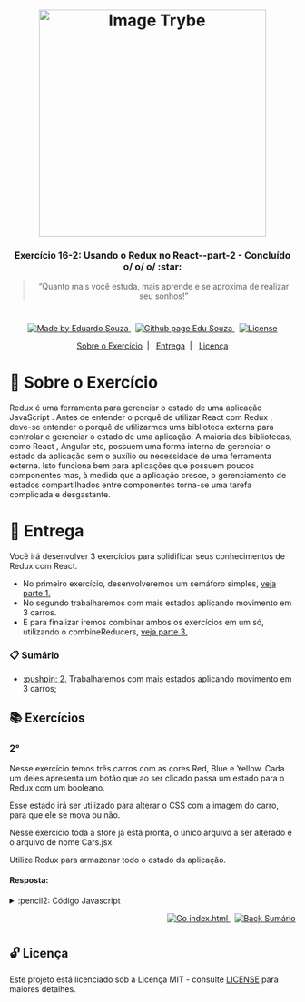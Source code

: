 <h1 align="center">
    <img alt="Image Trybe" src="https://i.ibb.co/d4W2x4g/trybe.png" width="400px" />
</h1>

<h3 align="center">
  Exercício 16-2: Usando o Redux no React--part-2 - Concluído o/ o/ o/ :star:
</h3>

<blockquote align="center">“Quanto mais você estuda, mais aprende e se aproxima de realizar seu sonhos!”</blockquote>

<h1></h1>

<p align="center">

  <a href="https://www.linkedin.com/in/eduardosouzaprogrammer/">
    <img alt="Made by Eduardo Souza" src="https://img.shields.io/badge/made%20by-Edu%20Souza-%23F8952D">
  </a>&nbsp;

 <a href="https://edusouza-programmer.github.io/">
<img alt="Github page Edu Souza " src="https://img.shields.io/badge/Github%20page-Edu_Souza-orange">
</a>&nbsp;

  <a href="LICENSE" >
    <img alt="License" src="https://img.shields.io/badge/license-MIT-%23F8952D">
  </a>

</p>

<p align="center">
  <a href="#rocket-Sobre-o-Exercício">Sobre o Exercício</a>&nbsp;&nbsp;|&nbsp;&nbsp;
  <a href="#postbox-Entrega">Entrega</a>&nbsp;&nbsp;|&nbsp;&nbsp;
  <a href="#unlock-Licença">Licença</a>
</p>

# :rocket: Sobre o Exercício

Redux é uma ferramenta para gerenciar o estado de uma aplicação JavaScript . Antes de entender o porquê de utilizar React com Redux , deve-se entender o porquê de utilizarmos uma biblioteca externa para controlar e gerenciar o estado de uma aplicação. A maioria das bibliotecas, como React , Angular etc, possuem uma forma interna de gerenciar o estado da aplicação sem o auxílio ou necessidade de uma ferramenta externa. Isto funciona bem para aplicações que possuem poucos componentes mas, à medida que a aplicação cresce, o gerenciamento de estados compartilhados entre componentes torna-se uma tarefa complicada e desgastante.

# :postbox: Entrega

Você irá desenvolver 3 exercícios para solidificar seus conhecimentos de Redux com React.

- No primeiro exercício, desenvolveremos um semáforo simples, [veja parte 1.](https://github.com/EduSouza-programmer/Trybe_Exercicio_16-2_Edu_Souza--part-1)
- No segundo trabalharemos com mais estados aplicando movimento em 3 carros.
- E para finalizar iremos combinar ambos os exercícios em um só, utilizando o combineReducers, [veja parte 3.]()

### :clipboard: Sumário

- <p><a href="#2"> :pushpin: 2.</a> Trabalharemos com mais estados aplicando movimento em 3 carros;</p>

## :books: Exercícios

### 2°

Nesse exercício temos três carros com as cores Red, Blue e Yellow. Cada um deles apresenta um botão que ao ser clicado passa um estado para o Redux com um booleano.

Esse estado irá ser utilizado para alterar o CSS com a imagem do carro, para que ele se mova ou não.

Nesse exercício toda a store já está pronta, o único arquivo a ser alterado é o arquivo de nome Cars.jsx.

Utilize Redux para armazenar todo o estado da aplicação.

#### Resposta:

<details>
 <summary> :pencil2: Código Javascript</summary>

```js
// src/index.js
import React from "react";
import ReactDOM from "react-dom";
import App from "./App";
import { Provider } from "react-redux";
import store from "./redux";

ReactDOM.render(
  <React.StrictMode>
    <Provider store={store}>
      <App />
    </Provider>
  </React.StrictMode>,
  document.getElementById("root")
);

/* -------------- */

// src/App.jsx
import React from "react";
import Cars from "./Cars";
import "./App.css";

export default function App() {
  return <Cars />;
}

/* -------------- */

// src/redux/index.js
import { createStore } from "redux";
import { MOVE_CAR } from "./actionCreators";

const initialState = {
  cars: {
    red: false,
    blue: false,
    yellow: false,
  },
};

function reducer(state = initialState, action) {
  switch (action.type) {
    case MOVE_CAR:
      return { ...state, cars: { ...state.cars, [action.car]: action.side } };
    default:
      return state;
  }
}

const store = createStore(
  reducer,
  window.__REDUX_DEVTOOLS_EXTENSION__ && window.__REDUX_DEVTOOLS_EXTENSION__()
);

export default store;

/* -------------- */

// src/redux/actionCreators.js
export const MOVE_CAR = "MOVE_CAR";

export const moveCar = (car, side) => ({
  type: MOVE_CAR,
  car,
  side,
});

/* -------------- */

// src/Cars.jsx
import React from "react";
import { bool, func } from "prop-types";
import { connect } from "react-redux";
import { moveCar } from "./redux/actionCreators";
import carBlue from "./images/carBlue.jpeg";
import carRed from "./images/carRed.jpeg";
import carYellow from "./images/carYellow.jpeg";

function Cars({ redCar, blueCar, yellowCar, moveCar }) {
  return (
    <div>
      <div>
        <img
          className={redCar ? "car-right" : "car-left"}
          src={carRed}
          alt="red car"
        />
        <button onClick={() => moveCar("red", !redCar)} type="button">
          move
        </button>
      </div>
      <div>
        <img
          className={blueCar ? "car-right" : "car-left"}
          src={carBlue}
          alt="blue car"
        />
        <button onClick={() => moveCar("blue", !blueCar)} type="button">
          move
        </button>
      </div>
      <div>
        <img
          className={yellowCar ? "car-right" : "car-left"}
          src={carYellow}
          alt="yellow car"
        />
        <button onClick={() => moveCar("yellow", !yellowCar)} type="button">
          move
        </button>
      </div>
    </div>
  );
}

const mapStateToProps = (state) => ({
  redCar: state.cars.red,
  blueCar: state.cars.blue,
  yellowCar: state.cars.yellow,
});

/* const mapDispatchToProps = (dispatch) => ({
  moveCar: (car, side) => dispatch(moveCar(car, side)),
}); */

// Podemos também fazer assim :
// Isso porque temos o mesmo nome da action e a função de callback no evento.
const mapDispatchToProps = { moveCar };

Cars.propTypes = {
  redCar: bool.isRequired,
  blueCar: bool.isRequired,
  yellowCar: bool.isRequired,
  moveCar: func.isRequired,
};

export default connect(mapStateToProps, mapDispatchToProps)(Cars);
```

</details>

<p align="right">
   <a href="https://edusouza-programmer.github.io/Trybe_Exercicio_3-3_Edu_Souza//parte-1/challenge_1-o_modelo_boxer.html">
    <img alt="Go index.html" src="https://img.shields.io/badge/Go-app_react-orange">
    </a>&nbsp;
    <a href="#clipboard-Sumário">
    <img alt="Back Sumário" src="https://img.shields.io/badge/Back-Sum%C3%A1rio-orange">
  </a>
</p>

#

## :unlock: Licença

Este projeto está licenciado sob a Licença MIT - consulte [LICENSE](https://opensource.org/licenses/MIT) para maiores detalhes.

